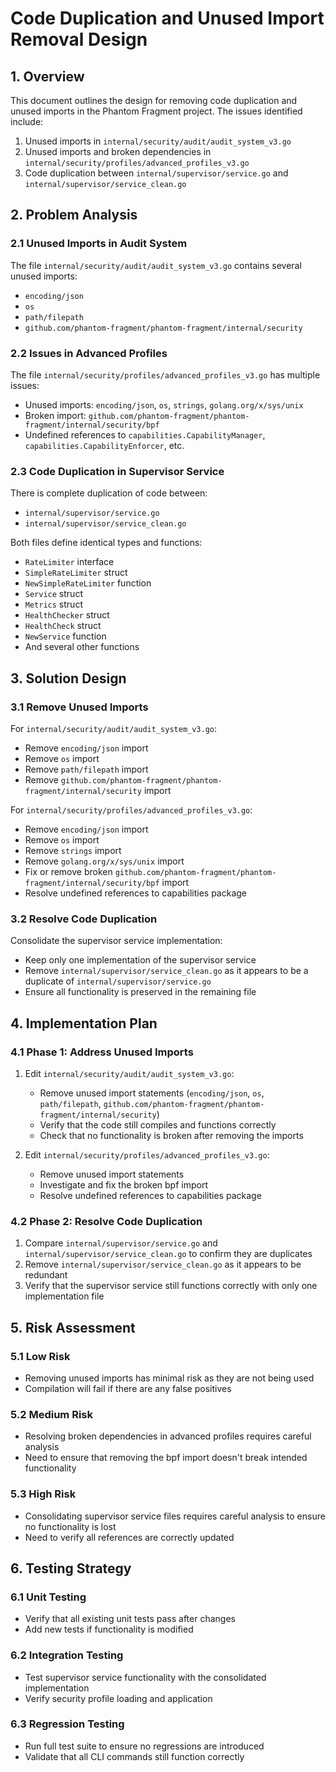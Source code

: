 # Code Duplication and Unused Import Removal Design

## 1. Overview

This document outlines the design for removing code duplication and unused imports in the Phantom Fragment project. The issues identified include:

1. Unused imports in `internal/security/audit/audit_system_v3.go`
2. Unused imports and broken dependencies in `internal/security/profiles/advanced_profiles_v3.go`
3. Code duplication between `internal/supervisor/service.go` and `internal/supervisor/service_clean.go`

## 2. Problem Analysis

### 2.1 Unused Imports in Audit System

The file `internal/security/audit/audit_system_v3.go` contains several unused imports:
- `encoding/json`
- `os`
- `path/filepath`
- `github.com/phantom-fragment/phantom-fragment/internal/security`

### 2.2 Issues in Advanced Profiles

The file `internal/security/profiles/advanced_profiles_v3.go` has multiple issues:
- Unused imports: `encoding/json`, `os`, `strings`, `golang.org/x/sys/unix`
- Broken import: `github.com/phantom-fragment/phantom-fragment/internal/security/bpf`
- Undefined references to `capabilities.CapabilityManager`, `capabilities.CapabilityEnforcer`, etc.

### 2.3 Code Duplication in Supervisor Service

There is complete duplication of code between:
- `internal/supervisor/service.go`
- `internal/supervisor/service_clean.go`

Both files define identical types and functions:
- `RateLimiter` interface
- `SimpleRateLimiter` struct
- `NewSimpleRateLimiter` function
- `Service` struct
- `Metrics` struct
- `HealthChecker` struct
- `HealthCheck` struct
- `NewService` function
- And several other functions

## 3. Solution Design

### 3.1 Remove Unused Imports

For `internal/security/audit/audit_system_v3.go`:
- Remove `encoding/json` import
- Remove `os` import
- Remove `path/filepath` import
- Remove `github.com/phantom-fragment/phantom-fragment/internal/security` import

For `internal/security/profiles/advanced_profiles_v3.go`:
- Remove `encoding/json` import
- Remove `os` import
- Remove `strings` import
- Remove `golang.org/x/sys/unix` import
- Fix or remove broken `github.com/phantom-fragment/phantom-fragment/internal/security/bpf` import
- Resolve undefined references to capabilities package

### 3.2 Resolve Code Duplication

Consolidate the supervisor service implementation:
- Keep only one implementation of the supervisor service
- Remove `internal/supervisor/service_clean.go` as it appears to be a duplicate of `internal/supervisor/service.go`
- Ensure all functionality is preserved in the remaining file

## 4. Implementation Plan

### 4.1 Phase 1: Address Unused Imports

1. Edit `internal/security/audit/audit_system_v3.go`:
   - Remove unused import statements (`encoding/json`, `os`, `path/filepath`, `github.com/phantom-fragment/phantom-fragment/internal/security`)
   - Verify that the code still compiles and functions correctly
   - Check that no functionality is broken after removing the imports

2. Edit `internal/security/profiles/advanced_profiles_v3.go`:
   - Remove unused import statements
   - Investigate and fix the broken bpf import
   - Resolve undefined references to capabilities package

### 4.2 Phase 2: Resolve Code Duplication

1. Compare `internal/supervisor/service.go` and `internal/supervisor/service_clean.go` to confirm they are duplicates
2. Remove `internal/supervisor/service_clean.go` as it appears to be redundant
3. Verify that the supervisor service still functions correctly with only one implementation file

## 5. Risk Assessment

### 5.1 Low Risk
- Removing unused imports has minimal risk as they are not being used
- Compilation will fail if there are any false positives

### 5.2 Medium Risk
- Resolving broken dependencies in advanced profiles requires careful analysis
- Need to ensure that removing the bpf import doesn't break intended functionality

### 5.3 High Risk
- Consolidating supervisor service files requires careful analysis to ensure no functionality is lost
- Need to verify all references are correctly updated

## 6. Testing Strategy

### 6.1 Unit Testing
- Verify that all existing unit tests pass after changes
- Add new tests if functionality is modified

### 6.2 Integration Testing
- Test supervisor service functionality with the consolidated implementation
- Verify security profile loading and application

### 6.3 Regression Testing
- Run full test suite to ensure no regressions are introduced
- Validate that all CLI commands still function correctly




























